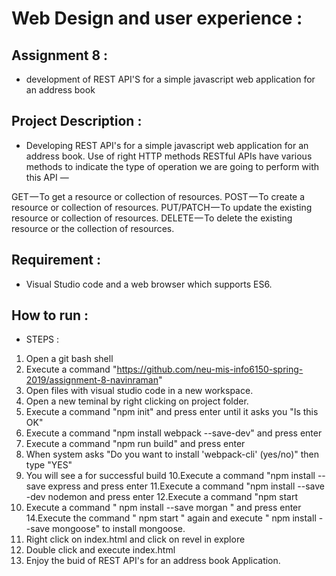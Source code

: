 # Web Design and user experience :
## Assignment 8 : 
* development of REST API'S for a simple javascript web application for an address book

## Project Description : 
* Developing REST API's for a simple javascript web application for an address book.  Use of right HTTP methods
RESTful APIs have various methods to indicate the type of operation we are going to perform with this API —

GET — To get a resource or collection of resources.
POST — To create a resource or collection of resources.
PUT/PATCH — To update the existing resource or collection of resources.
DELETE — To delete the existing resource or the collection of resources.


## Requirement :
* Visual Studio code and a web browser which supports ES6. 


## How to run :
* STEPS :
1. Open a git bash shell
2. Execute a command "https://github.com/neu-mis-info6150-spring-2019/assignment-8-navinraman"
3. Open files with visual studio code in a new workspace. 
4. Open a new teminal by right clicking on project folder.
5. Execute a command "npm init" and press enter until it asks you "Is this OK"
6. Execute a command "npm install webpack --save-dev" and press enter
7. Execute a command "npm run build" and press enter
8. When system asks "Do you want to install 'webpack-cli' (yes/no)" then type "YES"
9. You will see a for successful build
10.Execute a command "npm install --save express and press enter
11.Execute a command "npm install --save -dev nodemon and press enter
12.Execute a command "npm start 
13. Execute a command " npm install --save morgan " and press enter 
14.Execute the command " npm start " again and execute " npm install --save mongoose" to install mongoose.
15. Right click on index.html and click on revel in explore
16. Double click and execute index.html
17. Enjoy the buid of REST API's for an address book Application.